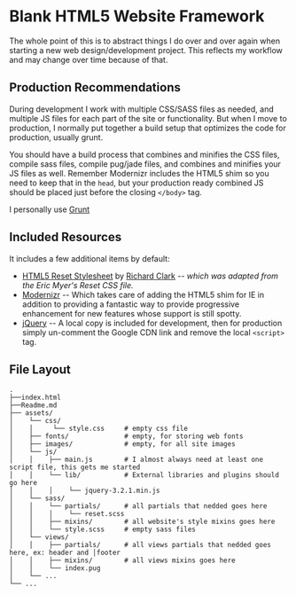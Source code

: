 # Blank HTML5 Website Framework

The whole point of this is to abstract things I do over and over again when starting a new web design/development project. This reflects my workflow and may change over time because of that. 

## Production Recommendations

During development I work with multiple CSS/SASS files as needed, and multiple JS files for each part of the site or functionality. But when I move to production, I normally put together a build setup that optimizes the code for production, usually grunt.

You should have a build process that combines and minifies the CSS files, compile sass files, compile pug/jade files, and combines and minifies your JS files as well. Remember Modernizr includes the HTML5 shim so you need to keep that in the `head`, but your production ready combined JS should be placed just before the closing `</body>` tag. 

I personally use [Grunt](https://gruntjs.com/)

## Included Resources

It includes a few additional items by default:

* [HTML5 Reset Stylesheet](http://html5doctor.com/html-5-reset-stylesheet/) by [Richard Clark](http://richclarkdesign.com/) -- *which was adapted from the Eric Myer's Reset CSS file.*
* [Modernizr](http://modernizr.com) -- Which takes care of adding the HTML5 shim for IE in addition to providing a fantastic way to provide progressive enhancement for new features whose support is still spotty. 
* [jQuery](http://jquery.com) -- A local copy is included for development, then for production simply un-comment the Google CDN link and remove the local `<script>` tag.
  
## File Layout

    .
    ├──index.html
    ├──Readme.md  
    ├── assets/                   
    │    └── css/  
    │    │     └── style.css     # empty css file
    │    ├── fonts/              # empty, for storing web fonts
    │    ├── images/             # empty, for all site images
    │    └── js/
    │    │    ├── main.js        # I almost always need at least one script file, this gets me started
    │    │    └── lib/           # External libraries and plugins should go here
    │    │    │    └── jquery-3.2.1.min.js
    │    └── sass/
    │    │    └── partials/      # all partials that nedded goes here
    │    │    │    └── reset.scss
    │    │    ├── mixins/        # all website's style mixins goes here
    │    │    └── style.scss     # empty sass files
    │    └── views/
    │    │    ├── partials/      # all views partials that nedded goes here, ex: header and │footer
    │    │    ├── mixins/        # all views mixins goes here
    │    │    └── index.pug
    │    └── ...
    └── ...